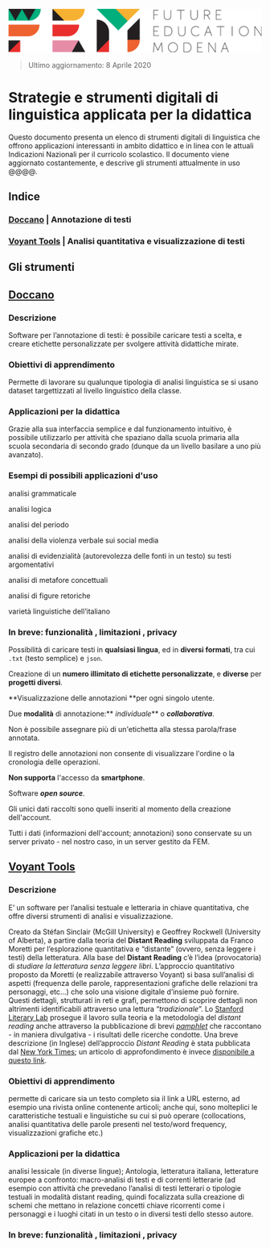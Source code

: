 <script src="https://cdnjs.cloudflare.com/ajax/libs/font-awesome/5.13.0/js/all.min.js" integrity="sha256-KzZiKy0DWYsnwMF+X1DvQngQ2/FxF7MF3Ff72XcpuPs=" crossorigin="anonymous"></script>

<a href="https://fem.digital" rel="FEM Future Education Modena" target="_blank">![](FEM_Logo.png)</a>

>  <i class="far fa-calendar-check"></i> Ultimo aggiornamento: 8 Aprile 2020

# Strategie e strumenti digitali di linguistica applicata per la didattica

Questo documento presenta un elenco di strumenti digitali di linguistica che offrono applicazioni interessanti in ambito didattico e in linea con le attuali Indicazioni Nazionali per il curricolo scolastico. Il documento viene aggiornato costantemente, e descrive gli strumenti attualmente in uso @@@@.



## Indice

### [Doccano](#doccano) | Annotazione di testi

### [Voyant Tools](#voyant-tools) | Analisi quantitativa e visualizzazione di testi

## Gli strumenti

## <a href="http://doccano.fem.digital" rel="FEM Future Education Modena" target="_blank">Doccano</a>

### Descrizione

Software per l’annotazione di testi: è possibile caricare testi a scelta, e creare etichette personalizzate per svolgere attività didattiche mirate.

### <i class="fas fa-chalkboard-teacher"></i> **Obiettivi di apprendimento**

Permette di lavorare su qualunque tipologia di analisi linguistica se si usano dataset targettizzati al livello linguistico della classe.

### <i class="fas fa-laptop-code"></i> Applicazioni per la didattica

Grazie alla sua interfaccia semplice e dal  funzionamento intuitivo, è possibile utilizzarlo per attività che spaziano dalla scuola primaria alla scuola secondaria di secondo grado (dunque da un livello basilare a uno più avanzato).

### <i class="fas fa-tasks"></i> Esempi di possibili applicazioni d'uso

<i class="fas fa-arrow-circle-right"></i> analisi grammaticale

<i class="fas fa-arrow-circle-right"></i> analisi logica

<i class="fas fa-arrow-circle-right"></i> analisi del periodo

<i class="fas fa-arrow-circle-right"></i> analisi della violenza verbale sui social media

<i class="fas fa-arrow-circle-right"></i> analisi di evidenzialità (autorevolezza delle fonti in un testo) su testi argomentativi

<i class="fas fa-arrow-circle-right"></i> analisi di metafore concettuali

<i class="fas fa-arrow-circle-right"></i> analisi di figure retoriche

<i class="fas fa-arrow-circle-right"></i> varietà linguistiche dell’italiano

### In breve: funzionalità <i class="fas fa-check-circle" style="color:green"></i>, limitazioni <i class="fas fa-times-circle" style="color:red"></i>, privacy <i class="far fa-eye-slash"></i>

<i class="fas fa-check-circle" style="color:green"></i>  Possibilità di  caricare testi in **qualsiasi lingua**, ed in **diversi formati**, tra cui  `.txt` (testo semplice) e `json`.

<i class="fas fa-check-circle" style="color:green"></i> Creazione di  un **numero illimitato di etichette personalizzate**, e  **diverse** per **progetti diversi**.

<i class="fas fa-check-circle" style="color:green"></i> **Visualizzazione delle annotazioni **per ogni singolo utente.

<i class="fas fa-check-circle" style="color:green"></i> Due **modalità** di annotazione:** *individuale*** o ***collaborativa***.

<i class="fas fa-times-circle" style="color:red"></i> Non è possibile assegnare più di un'etichetta alla stessa parola/frase annotata.

<i class="fas fa-times-circle" style="color:red"></i> Il registro delle annotazioni non consente di visualizzare l'ordine o la cronologia delle operazioni.

<i class="fas fa-times-circle" style="color:red"></i> **Non supporta** l'accesso da **smartphone**.

<i class="far fa-eye-slash"></i> Software ***open source***.

<i class="far fa-eye-slash"></i> Gli unici dati raccolti sono quelli inseriti al momento della creazione dell'account.

<i class="far fa-eye-slash"></i> Tutti i dati (informazioni dell'account; annotazioni) sono conservate su un server privato - nel nostro caso, in un server gestito da FEM.

## <a href="https://voyant-tools.org/" rel="FEM Future Education Modena" target="_blank">Voyant Tools</a>

### Descrizione

E’ un software per l’analisi testuale e letteraria in chiave quantitativa, che offre diversi strumenti di analisi e visualizzazione. 

Creato da Stéfan Sinclair (McGill University) e Geoffrey Rockwell (University of Alberta), a partire dalla teoria del **Distant Reading** sviluppata da Franco Moretti per l’esplorazione quantitativa e “distante” (ovvero, senza leggere i testi) della letteratura.
Alla base del **Distant Reading** c’è l’idea (provocatoria) di *studiare la letteratura senza leggere libri*. L’approccio quantitativo proposto da Moretti (e realizzabile attraverso Voyant) si basa sull’analisi di aspetti (frequenza delle parole, rappresentazioni grafiche delle relazioni tra personaggi, etc…) che solo una visione digitale d’insieme può fornire. Questi dettagli, strutturati in reti e grafi, permettono di scoprire dettagli non altrimenti identificabili attraverso una lettura “*tradizionale*”. Lo <a href="https://litlab.stanford.edu/" target="_blank">Stanford Literary Lab</a> prosegue il lavoro sulla teoria e la metodologia del *distant reading* anche attraverso la pubblicazione di brevi <a href="https://litlab.stanford.edu/pamphlets/" target="_blank">*pamphlet*</a> che raccontano - in maniera divulgativa - i risultati delle ricerche condotte. Una breve descrizione (in Inglese) dell’approccio *Distant Reading* è stata pubblicata dal <a href="https://www.nytimes.com/2011/06/26/books/review/the-mechanic-muse-what-is-distant-reading.html" target="_blank">New York Times</a>; un articolo di approfondimento è invece <a href="http://www.digitalhumanities.org/dhq/vol/11/2/000317/000317.html" target="_blank">disponibile a questo link</a>.

### <i class="fas fa-chalkboard-teacher"></i> **Obiettivi di apprendimento**

permette di caricare sia un testo completo sia il link a URL esterno, ad esempio una rivista online contenente articoli; anche qui, sono molteplici le caratteristiche testuali e linguistiche su cui si può operare (collocations, analisi quantitativa delle parole presenti nel testo/word frequency, visualizzazioni grafiche etc.)

### <i class="fas fa-laptop-code"></i> Applicazioni per la didattica

analisi lessicale (in diverse lingue); Antologia, letteratura italiana, letterature europee a confronto: macro-analisi di testi e di correnti letterarie (ad esempio con attività che prevedano l’analisi di testi letterari o tipologie testuali in modalità distant reading, quindi focalizzata sulla creazione di schemi che mettano in relazione concetti chiave ricorrenti come i personaggi e i luoghi citati in un testo o in diversi testi dello stesso autore.

### In breve: funzionalità <i class="fas fa-check-circle" style="color:green"></i>, limitazioni <i class="fas fa-times-circle" style="color:red"></i>, privacy <i class="far fa-eye-slash"></i>
